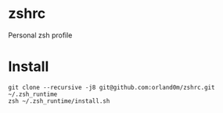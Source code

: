 # zshrc
Personal zsh profile

# Install

```
git clone --recursive -j8 git@github.com:orland0m/zshrc.git ~/.zsh_runtime
zsh ~/.zsh_runtime/install.sh
```
